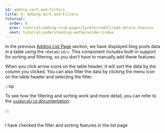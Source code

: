 ```yaml
---
id: adding-sort-and-filters
title: 6. Adding Sort and Filters
tutorial:
  order: 0
  prev: tutorial/adding-crud-pages/{preferredUI}/add-delete-feature
  next: tutorial/understanding-authprovider/index
---
```


In the previous [Adding List Page](/docs/tutorial/adding-crud-pages/mui/index) section, we have displayed blog posts data in a table using the `<DataGrid/>`. This component includes built-in support for sorting and filtering, so you don't have to manually add these features.

When you click arrow icons on the table header, it will sort the data by the column you clicked. You can also filter the data by clicking the menu icon on the table header and selecting the filter.

:::tip

To see how the filtering and sorting work and more detail, you can refer to the [`useDataGrid` documentation](/docs/ui-integrations/material-ui/hooks/use-data-grid).

:::

<br/>

<Checklist>

<ChecklistItem id="add-search-and-filters-mui">
I have checked the filter and sorting features in the list page
</ChecklistItem>

</Checklist>
